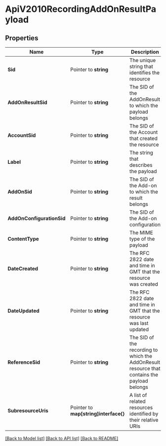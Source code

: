 # ApiV2010RecordingAddOnResultPayload

## Properties

Name | Type | Description | Notes
------------ | ------------- | ------------- | -------------
**Sid** | Pointer to **string** | The unique string that identifies the resource |
**AddOnResultSid** | Pointer to **string** | The SID of the AddOnResult to which the payload belongs |
**AccountSid** | Pointer to **string** | The SID of the Account that created the resource |
**Label** | Pointer to **string** | The string that describes the payload |
**AddOnSid** | Pointer to **string** | The SID of the Add-on to which the result belongs |
**AddOnConfigurationSid** | Pointer to **string** | The SID of the Add-on configuration |
**ContentType** | Pointer to **string** | The MIME type of the payload |
**DateCreated** | Pointer to **string** | The RFC 2822 date and time in GMT that the resource was created |
**DateUpdated** | Pointer to **string** | The RFC 2822 date and time in GMT that the resource was last updated |
**ReferenceSid** | Pointer to **string** | The SID of the recording to which the AddOnResult resource that contains the payload belongs |
**SubresourceUris** | Pointer to **map[string]interface{}** | A list of related resources identified by their relative URIs |

[[Back to Model list]](../README.md#documentation-for-models) [[Back to API list]](../README.md#documentation-for-api-endpoints) [[Back to README]](../README.md)



